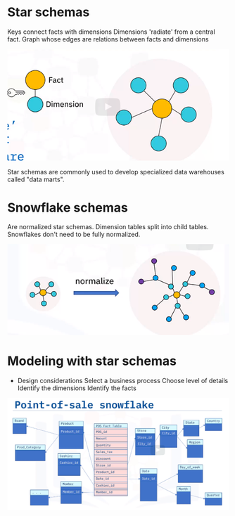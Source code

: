 # Star schemas

Keys connect facts with dimensions
Dimensions 'radiate' from a central fact.
Graph whose edges are relations between facts and dimensions

![image](./graph.png)

Star schemas are commonly used to develop specialized data warehouses called "data marts".

# Snowflake schemas

Are normalized star schemas.
Dimension tables split into child tables.
Snowflakes don't need to be fully normalized.

![image](./snowflake.png)

# Modeling with star schemas

- Design considerations
Select a business process
Choose level of details
Identify the dimensions
Identify the facts

![image](./snowflake_example.png)
